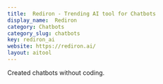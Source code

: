 ```yaml
---
title:  Rediron - Trending AI tool for Chatbots
display_name:  Rediron
category: Chatbots
category_slug: chatbots
key: rediron_ai
website: https://rediron.ai/
layout: aitool
---
```


Created chatbots without coding.
